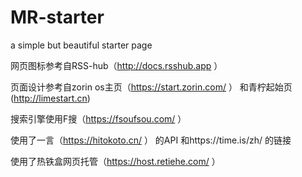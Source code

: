 # MR-starter
a simple but beautiful starter page

网页图标参考自RSS-hub（http://docs.rsshub.app
）

页面设计参考自zorin os主页（https://start.zorin.com/
）
和青柠起始页(http://limestart.cn)

搜索引擎使用F搜（https://fsoufsou.com/
）

使用了一言（https://hitokoto.cn/
）
的API
和https://time.is/zh/
的链接

使用了热铁盒网页托管（https://host.retiehe.com/
）
